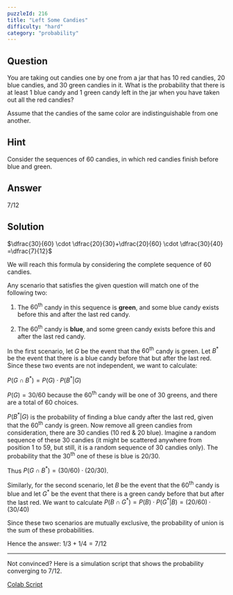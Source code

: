 ```yaml
---
puzzleId: 216
title: "Left Some Candies"
difficulty: "hard"
category: "probability"
---
```


## Question
You are taking out candies one by one from a jar that has $10$ red candies, $20$ blue candies, and $30$ green candies in it. What is the probability that there is at least $1$ blue candy and $1$ green candy left in the jar when you have taken out all the red candies? 

Assume that the candies of the same color are indistinguishable from one another.

## Hint
Consider the sequences of 60 candies, in which red candies finish before blue and green.

## Answer
7/12

## Solution



$\dfrac{30}{60} \cdot \dfrac{20}{30}+\dfrac{20}{60} \cdot \dfrac{30}{40} =\dfrac{7}{12}$

We will reach this formula by considering the complete sequence of 60 candies. 

Any scenario that satisfies the given question will match one of the following two:

1. The  $60^{\text{th}}$ candy in this sequence is **green**, and some blue candy exists before this and after the last red candy.

2. The $60^{\text{th}}$ candy is **blue**, and some green candy exists before this and after the last red candy.

In the first scenario, let $G$ be the event that the  $60^{\text{th}}$ candy is green. Let $B^*$ be the event that there is a blue candy before that but after the last red. Since these two events are not independent, we want to calculate:

 $P(G \cap B^*) = P(G) \cdot P(B^* | G)$

$P(G) = 30/60$ because the $60^{\text{th}}$ candy will be one of 30 greens, and there are a total of 60 choices.

$P(B^* | G)$ is the probability of finding a blue candy after the last red, given that the $60^{\text{th}}$ candy is green. Now remove all green candies from consideration, there are 30 candies (10 red & 20 blue). Imagine a random sequence of these 30 candies (it might be scattered anywhere from position 1 to $59$, but still, it is a random sequence of 30 candies only). The probability that the $30^{\text{th}}$ one of these is blue is $20/30$.

Thus $P(G \cap B^*) = (30/60) \cdot (20/30)$.


Similarly, for the second scenario, let $B$ be the event that the $60^{\text{th}}$ candy is blue and let $G^*$ be the event that there is a green candy before that but after the last red. We want to calculate $P(B \cap G^*) = P(B) \cdot P(G^* | B) = (20/60) \cdot (30/40)$

Since these two scenarios are mutually exclusive, the probability of union is the sum of these probabilities.

Hence the answer: $1/3 + 1/4 = 7/12$

---

Not convinced? Here is a simulation script that shows the probability converging to 7/12.

[Colab Script](https://colab.research.google.com/gist/varun-seth/a10254682b88c22ae09e9ddf25d1dba6/puzzle_216_left_some_candies.ipynb#sandboxMode=true)


